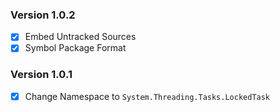 ### Version 1.0.2
- [x] Embed Untracked Sources
- [x] Symbol Package Format

### Version 1.0.1
- [x] Change Namespace to `System.Threading.Tasks.LockedTask`
